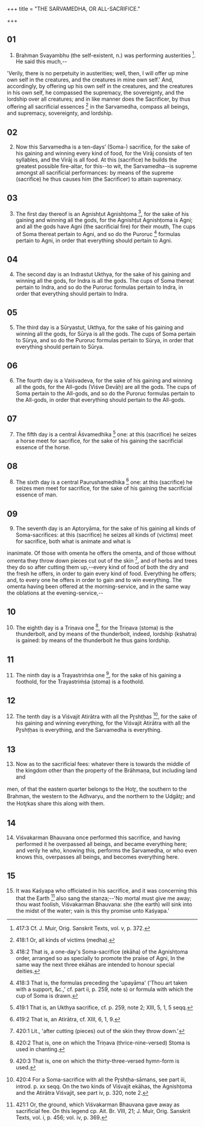 +++
title = "THE SARVAMEDHA, OR ALL-SACRIFICE."

+++


## 01
1. Brahman Svayambhu (the self-existent, n.) was performing austerities [^egg_1100]. He said this much,--

[^egg_1100]: 417:3 Cf. J. Muir, Orig. Sanskrit Texts, vol. v, p. 372.

 'Verily, there is no perpetuity in austerities; well, then, I will offer up mine own self in the creatures, and the creatures in mine own self.' And, accordingly, by offering up his own self in the creatures, and the creatures in his own self, he compassed the supremacy, the sovereignty, and the lordship over all creatures; and in like manner does the Sacrificer, by thus offering all sacrificial essences [^egg_1101] in the Sarvamedha, compass all beings, and supremacy, sovereignty, and lordship.

[^egg_1101]: 418:1 Or, all kinds of victims (medha).

## 02
2. Now this Sarvamedha is a ten-days’ (Soma-) sacrifice, for the sake of his gaining and winning every kind of food, for the Virāj consists of ten syllables, and the Virāj is all food. At this (sacrifice) he builds the greatest possible fire-altar, for this--to wit, the Sarvamedha--is supreme amongst all sacrificial performances: by means of the supreme (sacrifice) he thus causes him (the Sacrificer) to attain supremacy.

## 03
3. The first day thereof is an Agnishṭut Agnishṭoma [^egg_1102], for the sake of his gaining and winning all the gods, for the Agnishṭut Agnishṭoma is Agni; and all the gods have Agni (the sacrificial fire) for their mouth, The cups of Soma thereat pertain to Agni, and so do the Puroruc [^egg_1103] formulas pertain to Agni, in order that everything should pertain to Agni.

[^egg_1102]: 418:2 That is, a one-day's Soma-sacrifice (ekāha) of the Agnishṭoma order, arranged so as specially to promote the praise of Agni, In the same way the next three ekāhas are intended to honour special deities.

[^egg_1103]: 418:3 That is, the formulas preceding the 'upayāma' ('Thou art taken with a support, &c.,' cf. part ii, p. 259, note s) or formula with which the cup of Soma is drawn.

## 04
4. The second day is an Indrastut Ukthya, for the sake of his gaining and winning all the gods, for Indra is all the gods. The cups of Soma thereat pertain to Indra, and so do the Puroruc formulas pertain to Indra, in order that everything should pertain to Indra.

## 05
5. The third day is a Sūryastut, Ukthya, for the sake of his gaining and winning all the gods, for Sūrya is all the gods. The cups of Soma pertain to Sūrya, and so do the Puroruc formulas pertain to Sūrya, in order that everything should pertain to Sūrya.

## 06
6. The fourth day is a Vaiśvadeva, for the sake of his gaining and winning all the gods, for the All-gods (Viśve Devāḥ) are all the gods. The cups of Soma pertain to the All-gods, and so do the Puroruc formulas pertain to the All-gods, in order that everything should pertain to the All-gods.

## 07
7. The fifth day is a central Āśvamedhika [^egg_1104] one: at this (sacrifice) he seizes a horse meet for sacrifice, for the sake of his gaining the sacrificial essence of the horse.

[^egg_1104]: 419:1 That is, an Ukthya sacrifice, cf. p. 259, note 2; XIII, 5, 1, 5 seqq.

## 08
8. The sixth day is a central Paurushamedhika [^egg_1105] one: at this (sacrifice) he seizes men meet for sacrifice, for the sake of his gaining the sacrificial essence of man.

[^egg_1105]: 419:2 That is, an Atirātra, cf. XIII, 6, 1, 9.

## 09
9. The seventh day is an Aptoryāma, for the sake of his gaining all kinds of Soma-sacrifices: at this (sacrifice) he seizes all kinds of (victims) meet for sacrifice, both what is animate and what is

inanimate. Of those with omenta he offers the omenta, and of those without omenta they throw down pieces cut out of the skin [^egg_1106], and of herbs and trees they do so after cutting them up,--every kind of food of both the dry and the fresh he offers, in order to gain every kind of food. Everything he offers; and, to every one he offers in order to gain and to win everything. The omenta having been offered at the morning-service, and in the same way the oblations at the evening-service,--

[^egg_1106]: 420:1 Lit., 'after cutting (pieces) out of the skin they throw down.'

## 10
10. The eighth day is a Triṇava one [^egg_1107], for the Triṇava (stoma) is the thunderbolt, and by means of the thunderbolt, indeed, lordship (kshatra) is gained: by means of the thunderbolt he thus gains lordship.

[^egg_1107]: 420:2 That is, one on which the Triṇava (thrice-nine-versed) Stoma is used in chanting.

## 11
11. The ninth day is a Trayastriṁśa one [^egg_1108], for the sake of his gaining a foothold, for the Trayastriṁśa (stoma) is a foothold.

[^egg_1108]: 420:3 That is, one on which the thirty-three-versed hymn-form is used.

## 12
12. The tenth day is a Viśvajit Atirātra with all the Pr̥shṭḥas [^egg_1109], for the sake of his gaining and winning everything, for the Viśvajit Atirātra with all the Pr̥shṭḥas is everything, and the Sarvamedha is everything.

[^egg_1109]: 420:4 For a Soma-sacrifice with all the Pr̥shṭḥa-sāmans, see part iii, introd. p. xx seqq. On the two kinds of Viśvajit ekāhas, the Agnishṭoma and the Atirātra Viśvajit, see part iv, p. 320, note 2.

## 13
13. Now as to the sacrificial fees: whatever there is towards the middle of the kingdom other than the property of the Brāhmaṇa, but including land and

men, of that the eastern quarter belongs to the Hotr̥, the southern to the Brahman, the western to the Adhvaryu, and the northern to the Udgātr̥; and the Hotr̥kas share this along with them.

## 14
14. Viśvakarman Bhauvana once performed this sacrifice, and having performed it he overpassed all beings, and became everything here; and verily he who, knowing this, performs the Sarvamedha, or who even knows this, overpasses all beings, and becomes everything here.

## 15
15. It was Kaśyapa who officiated in his sacrifice, and it was concerning this that the Earth [^egg_1110] also sang the stanza;--'No mortal must give me away; thou wast foolish, Viśvakarman Bhauvana: she (the earth) will sink into the midst of the water; vain is this thy promise unto Kaśyapa.'

[^egg_1110]: 421:1 Or, the ground, which Viśvakarman Bhauvana gave away as sacrificial fee. On this legend cp. Ait. Br. VIII, 21; J. Muir, Orig. Sanskrit Texts, vol. i, p. 456; vol. iv, p. 369.

